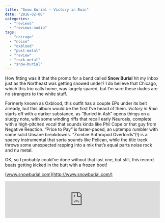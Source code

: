 ```yaml
---
title: "Snow Burial – Victory in Ruin"
date: "2016-02-08"
categories: 
  - "reviews"
  - "reviews-audio"
tags: 
  - "chicago"
  - "noise"
  - "oxblood"
  - "post-metal"
  - "review"
  - "rock-metal"
  - "snow-burial"
---
```


How fitting was it that the promo for a band called **Snow Burial** hit my inbox just as the Northeast was getting snowed under? I do believe that Chicago, which this trio calls home, was largely spared, but I’m sure these dudes are no strangers to the white stuff.

Formerly known as Oxblood, this outfit has a couple EPs under its belt already, but this album would be the first I’ve heard of them. _Victory in Ruin_ starts off with a darker substance, as “Buried in Ash” opens things on a sludgy note, with some winding riffs that recall early Neurosis, complete with a high-pitched vocal that sounds kinda like Phil Cope or that guy from Negative Reaction. “Price to Pay” is faster-paced, an uptempo rumbler with some solid Unsane breakdowns. “Zombie Anthropod Overlords”(!) is a spacey instrumental that sorta sounds like Pelican, while the title track throws some unexpected rapping into a mix that’s equal parts noise rock and nu metal.

OK, so I probably could’ve done without that last one, but still, this record beats getting kicked in the butt with a frozen boot!

[www.snowburial.com](http://www.snowburial.com/)

<iframe style="border: 0; width: 100%; height: 120px;" src="https://bandcamp.com/EmbeddedPlayer/album=791415383/size=large/bgcol=ffffff/linkcol=0687f5/tracklist=false/artwork=small/transparent=true/" width="300" height="150" seamless=""><a href="http://snowburial.bandcamp.com/album/victory-in-ruin">Victory in Ruin by Snow Burial</a></iframe>

